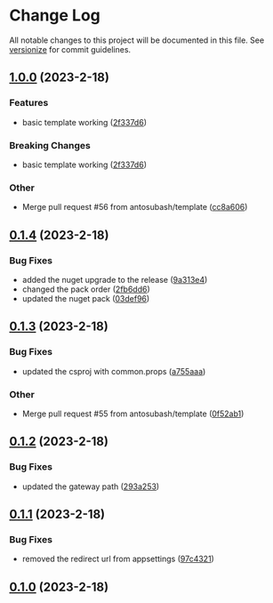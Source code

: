 # Change Log

All notable changes to this project will be documented in this file. See [versionize](https://github.com/versionize/versionize) for commit guidelines.

<a name="1.0.0"></a>
## [1.0.0](https://www.github.com/antosubash/AbpMicroservice/releases/tag/v1.0.0) (2023-2-18)

### Features

* basic template working ([2f337d6](https://www.github.com/antosubash/AbpMicroservice/commit/2f337d6704da0ec4c0eb351387f95f1273a73d09))

### Breaking Changes

* basic template working ([2f337d6](https://www.github.com/antosubash/AbpMicroservice/commit/2f337d6704da0ec4c0eb351387f95f1273a73d09))

### Other

* Merge pull request #56 from antosubash/template ([cc8a606](https://www.github.com/antosubash/AbpMicroservice/commit/cc8a606439b9875307697d4b638019edda9290e6))

<a name="0.1.4"></a>
## [0.1.4](https://www.github.com/antosubash/AbpMicroservice/releases/tag/v0.1.4) (2023-2-18)

### Bug Fixes

* added the nuget upgrade to the release ([9a313e4](https://www.github.com/antosubash/AbpMicroservice/commit/9a313e48f0d0ef7098675199936e417950c50e4b))
* changed the pack order ([2fb6dd6](https://www.github.com/antosubash/AbpMicroservice/commit/2fb6dd6a86b67fb2571eb579b6692f9e803c4436))
* updated the nuget pack ([03def96](https://www.github.com/antosubash/AbpMicroservice/commit/03def961f7adec4c710871339a00f69ec3d782bc))

<a name="0.1.3"></a>
## [0.1.3](https://www.github.com/antosubash/AbpMicroservice/releases/tag/v0.1.3) (2023-2-18)

### Bug Fixes

* updated the csproj with common.props ([a755aaa](https://www.github.com/antosubash/AbpMicroservice/commit/a755aaab20a977bcbae93cf364917317d69a02d4))

### Other

* Merge pull request #55 from antosubash/template ([0f52ab1](https://www.github.com/antosubash/AbpMicroservice/commit/0f52ab14ff5f30c4790c1ddcc86acb8137299a1b))

<a name="0.1.2"></a>
## [0.1.2](https://www.github.com/antosubash/AbpMicroservice/releases/tag/v0.1.2) (2023-2-18)

### Bug Fixes

* updated the gateway path ([293a253](https://www.github.com/antosubash/AbpMicroservice/commit/293a2530497302533f32e920e31dbf5df061db54))

<a name="0.1.1"></a>
## [0.1.1](https://www.github.com/antosubash/AbpMicroservice/releases/tag/v0.1.1) (2023-2-18)

### Bug Fixes

* removed the redirect url from appsettings ([97c4321](https://www.github.com/antosubash/AbpMicroservice/commit/97c43219c159b948a3e6037dabf7e0ffb28bcb5e))

<a name="0.1.0"></a>
## [0.1.0](https://www.github.com/antosubash/AbpMicroservice/releases/tag/v0.1.0) (2023-2-18)

